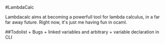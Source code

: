 #LambdaCalc

Lambdacalc aims at becoming a powerfull tool for lambda calculus, in a far far away future. Right now, it's just me having fun in ocaml.

##Todolist
	+ Bugs
	+ linked variables and arbitrary
	+ variable declaration in CLI

